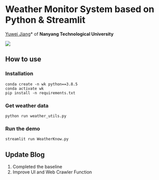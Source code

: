 # Weather Monitor System based on Python & Streamlit
[Yuwei Jiang](https://github.com/jyw2000-jyw)* of **Nanyang Technological University**

<a href='https://dashboard.heroku.com/apps'><img src='https://img.shields.io/badge/Web-Heroku-blue'></a> 

## How to use
### Installation

```
conda create -n wk python==3.8.5
conda activate wk
pip install -n requirements.txt
```

### Get weather data
```
python run weather_utils.py
```

### Run the demo

```
streamlit run WeatherKnow.py
```

## Update Blog
1. Completed the baseline
2. Improve UI and Web Crawler Function
